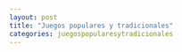 ```yaml
---
layout: post
title: "Juegos populares y tradicionales"
categories: juegospopularesytradicionales
---
```

